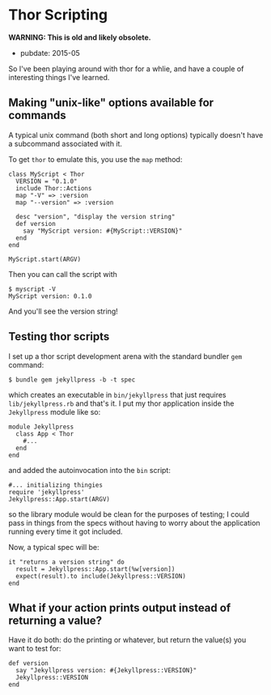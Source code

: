 Thor Scripting
==============

**WARNING: This is old and likely obsolete.**

-   pubdate: 2015-05

So I\'ve been playing around with thor for a whlie, and have a couple of interesting things I\'ve learned.

Making \"unix-like\" options available for commands
---------------------------------------------------

A typical unix command (both short and long options) typically doesn\'t have a subcommand associated with it.

To get `thor` to emulate this, you use the `map` method:

``` {.ruby}
class MyScript < Thor
  VERSION = "0.1.0"
  include Thor::Actions
  map "-V" => :version
  map "--version" => :version

  desc "version", "display the version string"
  def version
    say "MyScript version: #{MyScript::VERSION}"
  end
end

MyScript.start(ARGV)
```

Then you can call the script with

``` {.example}
$ myscript -V
MyScript version: 0.1.0
```

And you\'ll see the version string!

Testing thor scripts
--------------------

I set up a thor script development arena with the standard bundler `gem` command:

``` {.example}
$ bundle gem jekyllpress -b -t spec
```

which creates an executable in `bin/jekyllpress` that just requires `lib/jekyllpress.rb` and that\'s it. I put my thor application inside the `Jekyllpress` module like so:

``` {.ruby}
module Jekyllpress
  class App < Thor
    #...
  end
end
```

and added the autoinvocation into the `bin` script:

``` {.ruby}
#... initializing thingies
require 'jekyllpress'
Jekyllpress::App.start(ARGV)
```

so the library module would be clean for the purposes of testing; I could pass in things from the specs without having to worry about the application running every time it got included.

Now, a typical spec will be:

``` {.ruby}
it "returns a version string" do
  result = Jekyllpress::App.start(%w[version])
  expect(result).to include(Jekyllpress::VERSION)
end
```

What if your action prints output instead of returning a value?
---------------------------------------------------------------

Have it do both: do the printing or whatever, but return the value(s) you want to test for:

``` {.ruby}
def version
  say "Jekyllpress version: #{Jekyllpress::VERSION}"
  Jekyllpress::VERSION
end
```
